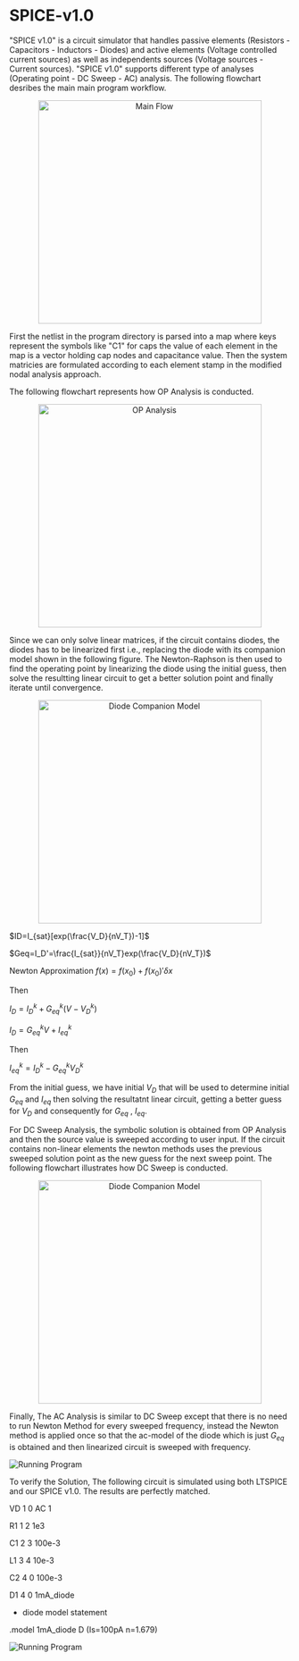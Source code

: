 # SPICE-v1.0

"SPICE v1.0" is a circuit simulator that handles passive elements (Resistors - Capacitors - Inductors - Diodes) and active elements (Voltage controlled current sources) as well as independents sources (Voltage sources - Current sources). "SPICE v1.0" supports different type of analyses (Operating point - DC Sweep - AC) analysis. The following flowchart desribes the main main program workflow. 
<p align="center">
  <img src="https://i.postimg.cc/7LqSLRKZ/main-workflow.png" alt="Main Flow" width="400"/>
</p>
First the netlist in the program directory is parsed into a map where keys represent the symbols like "C1" for caps the value of each element in the map is a vector holding cap nodes and capacitance value. Then the system matricies are formulated according to each element stamp in the modified nodal analysis approach.


The following flowchart represents how OP Analysis is conducted.

<p align="center">
  <img src="https://i.postimg.cc/rmCGjkzW/OP-Analysis.png" alt="OP Analysis" width="400"/>
</p>

Since we can only solve linear matrices, if the circuit contains diodes, the diodes has to be linearized first i.e., replacing the diode with its companion model shown in the following figure. The Newton-Raphson is then used to find the operating point by linearizing the diode using the initial guess, then solve the resultting linear circuit to get a better solution point and finally iterate until convergence.  
<p align="center">
  <img src="https://i.postimg.cc/hGGh6RCT/image.png" alt="Diode Companion Model" width="400"/>
</p>



$ID=I_{sat}[exp(\frac{V_D}{nV_T})-1]$ 
    


$Geq=I_D'=\frac{I_{sat}}{nV_T}exp(\frac{V_D}{nV_T})$

Newton Approximation $f(x)=f(x_0)+f(x_0)'\delta x$

Then 

$I_D=I_D^{k} + G_{eq}^{k} (V-V_D^{k})$ 

$I_D=G_{eq}^{k} V + I_{eq}^{k}$

Then 

$I_{eq}^{k}=I_D^{k} - G_{eq}^{k} V_D^{k}$


From the initial guess, we have initial $V_D$ that will be used to determine initial $G_{eq}$ and $I_{eq}$ then solving the resultatnt linear circuit, getting a better guess for $V_D$ and consequently for $G_{eq}$ , $I_{eq}$.

For DC Sweep Analysis, the symbolic solution is obtained from OP Analysis and then the source value is sweeped according to user input. If the circuit contains non-linear elements the newton methods uses the previous sweeped solution point as the new guess for the next sweep point. The following flowchart illustrates how DC Sweep is conducted.

<p align="center">
  <img src="https://i.postimg.cc/5ywfWMFB/DC-SWEEP.png" alt="Diode Companion Model" width="400"/>
</p>


Finally, The AC Analysis is similar to DC Sweep except that there is no need to run Newton Method for every sweeped frequency, instead the Newton method is applied once so that the ac-model of the diode which is just $G_{eq}$ is obtained and then linearized circuit is sweeped with frequency.

![Running Program](https://i.postimg.cc/PxCbtdh8/Animation.gif)

To verify the Solution, The following circuit is simulated using both LTSPICE and our SPICE v1.0. The results are perfectly matched.

VD 1 0 AC 1

R1 1 2 1e3

C1 2 3 100e-3

L1 3 4 10e-3

C2 4 0 100e-3

D1 4 0 1mA_diode

* diode model statement

.model 1mA_diode D (Is=100pA n=1.679)

![Running Program](https://i.postimg.cc/TYLj8dQ8/SOL.jpg)



